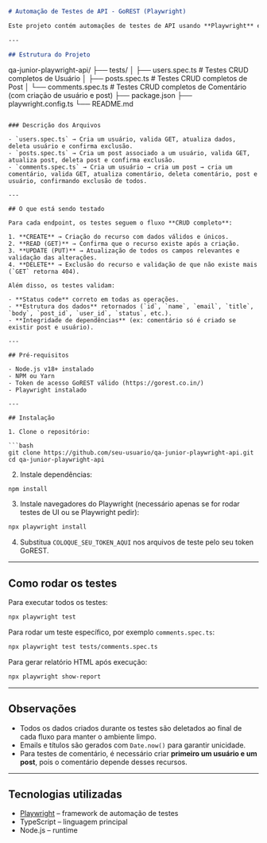 
```markdown
# Automação de Testes de API - GoREST (Playwright)

Este projeto contém automações de testes de API usando **Playwright** em TypeScript, cobrindo os endpoints públicos da API [GoREST](https://gorest.co.in/). Ele realiza testes completos de **CRUD** para Usuários, Posts e Comentários, validando **status code**, **estrutura dos dados** e garantindo que os registros criados existam no GET subsequente.

---

## Estrutura do Projeto

```

qa-junior-playwright-api/
├── tests/
│   ├── users.spec.ts        # Testes CRUD completos de Usuário
│   ├── posts.spec.ts        # Testes CRUD completos de Post
│   └── comments.spec.ts     # Testes CRUD completos de Comentário (com criação de usuário e post)
├── package.json
├── playwright.config.ts
└── README.md

````

### Descrição dos Arquivos

- `users.spec.ts` → Cria um usuário, valida GET, atualiza dados, deleta usuário e confirma exclusão.
- `posts.spec.ts` → Cria um post associado a um usuário, valida GET, atualiza post, deleta post e confirma exclusão.
- `comments.spec.ts` → Cria um usuário → cria um post → cria um comentário, valida GET, atualiza comentário, deleta comentário, post e usuário, confirmando exclusão de todos.

---

## O que está sendo testado

Para cada endpoint, os testes seguem o fluxo **CRUD completo**:

1. **CREATE** → Criação do recurso com dados válidos e únicos.  
2. **READ (GET)** → Confirma que o recurso existe após a criação.  
3. **UPDATE (PUT)** → Atualização de todos os campos relevantes e validação das alterações.  
4. **DELETE** → Exclusão do recurso e validação de que não existe mais (`GET` retorna 404).  

Além disso, os testes validam:

- **Status code** correto em todas as operações.  
- **Estrutura dos dados** retornados (`id`, `name`, `email`, `title`, `body`, `post_id`, `user_id`, `status`, etc.).  
- **Integridade de dependências** (ex: comentário só é criado se existir post e usuário).  

---

## Pré-requisitos

- Node.js v18+ instalado  
- NPM ou Yarn  
- Token de acesso GoREST válido (https://gorest.co.in/)  
- Playwright instalado  

---

## Instalação

1. Clone o repositório:

```bash
git clone https://github.com/seu-usuario/qa-junior-playwright-api.git
cd qa-junior-playwright-api
````

2. Instale dependências:

```bash
npm install
```

3. Instale navegadores do Playwright (necessário apenas se for rodar testes de UI ou se Playwright pedir):

```bash
npx playwright install
```

4. Substitua `COLOQUE_SEU_TOKEN_AQUI` nos arquivos de teste pelo seu token GoREST.

---

## Como rodar os testes

Para executar todos os testes:

```bash
npx playwright test
```

Para rodar um teste específico, por exemplo `comments.spec.ts`:

```bash
npx playwright test tests/comments.spec.ts
```

Para gerar relatório HTML após execução:

```bash
npx playwright show-report
```

---

## Observações

* Todos os dados criados durante os testes são deletados ao final de cada fluxo para manter o ambiente limpo.
* Emails e títulos são gerados com `Date.now()` para garantir unicidade.
* Para testes de comentário, é necessário criar **primeiro um usuário e um post**, pois o comentário depende desses recursos.

---

## Tecnologias utilizadas

* [Playwright](https://playwright.dev/) – framework de automação de testes
* TypeScript – linguagem principal
* Node.js – runtime

